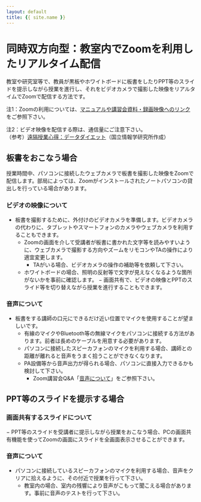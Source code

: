 ```yaml
---
layout: default
title: {{ site.name }}
---
```

# 同時双方向型：教室内でZoomを利用したリアルタイム配信

教室や研究室等で、教員が黒板やホワイトボードに板書をしたりPPT等のスライドを提示しながら授業を進行し、それをビデオカメラで撮影した映像をリアルタイムでZoomで配信する方法です。

注1：Zoomの利用については、[マニュアルや講習会資料・録画映像へのリンク](https://kyoto-u.github.io/online-edu/zoom#anch03)をご参照下さい。

注2：ビデオ映像を配信する際は、通信量にご注意下さい。<br>
（参考）[遠隔授業心得：データダイエット](https://www.nii.ac.jp/event/upload/datadiet.png)（国立情報学研究所作成）

## 板書をおこなう場合

授業時間中、パソコンに接続したウェブカメラで板書を撮影した映像をZoomで配信します。部局によっては、Zoomがインストールされたノートパソコンの貸出しを行っている場合があります。

### ビデオの映像について
- 板書を撮影するために、外付けのビデオカメラを準備します。ビデオカメラの代わりに、タブレットやスマートフォンのカメラやウェブカメラを利用することもできます。
  - Zoomの画面を介して受講者が板書に書かれた文字等を読みやすいように、ウェブカメラで撮影する方向やズームをリモコンやTAの操作により適宜変更します。
    - TAがいる場合、ビデオカメラの操作の補助等を依頼して下さい。
  - ホワイトボードの場合、照明の反射等で文字が見えなくなるような箇所がないかを事前に確認します。
− 画面共有で、ビデオの映像とPPTのスライド等を切り替えながら授業を進行することもできます。
### 音声について
- 板書をする講師の口元にできるだけ近い位置でマイクを使用することが望ましいです。
  - 有線のマイクやBluetooth等の無線マイクをパソコンに接続する方法があります。前者は長めのケーブルを用意する必要があります。
  - パソコンに接続したスピーカフォンのマイクを利用する場合、講師との距離が離れると音声をうまく拾うことができなくなります。
  - PA設備等から音声出力が得られる場合、パソコンに直接入力できるかも検討して下さい。
    - Zoom講習会Q&A「[音声について](https://kubar.rd.iimc.kyoto-u.ac.jp/zoom/qa.html#anchor09)」をご参照下さい。

## PPT等のスライドを提示する場合

### 画面共有するスライドについて
− PPT等のスライドを受講者に提示しながら授業をおこなう場合、PCの画面共有機能を使ってZoomの画面にスライドを全画面表示させることができます。
### 音声について
- パソコンに接続しているスピーカフォンのマイクを利用する場合、音声をクリアに拾えるように、その付近で授業を行って下さい。
  - 教室内の場合、室内の残響により音声がこもって聞こえる場合があります。事前に音声のテストを行って下さい。
